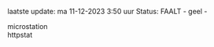 laatste update: 
ma 11-12-2023  3:50   uur 
Status: FAALT - geel - 
<div class="service Y">microstation</div><div class="service G">httpstat</div>